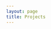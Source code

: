 ```yaml
---
layout: page
title: Projects
---
```


<div id="thumbs">
    <a id="single_image1" href="/projects/SAS"><img src="http://dummyimage.com/150x150/444/fff" alt=""/></a>
    <a id="single_image2" href="#"><img src="http://dummyimage.com/150x150/444/fff" alt=""/></a>
    <a id="single_image3" href="#"><img src="http://dummyimage.com/150x150/444/fff" alt=""/></a>
    <span class="stretch"></span>
</div>


